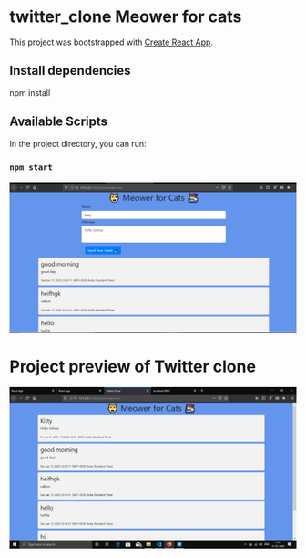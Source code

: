 # twitter_clone Meower for cats
This project was bootstrapped with [Create React App](https://github.com/facebook/create-react-app).

## Install dependencies
   npm install

## Available Scripts

In the project directory, you can run:

### `npm start`


![image of clone](https://github.com/axaysushir/twitter_clone/blob/master/Picture3.png)

# Project preview of Twitter clone

![image of clone](https://github.com/axaysushir/twitter_clone/blob/master/Picture4.png)
